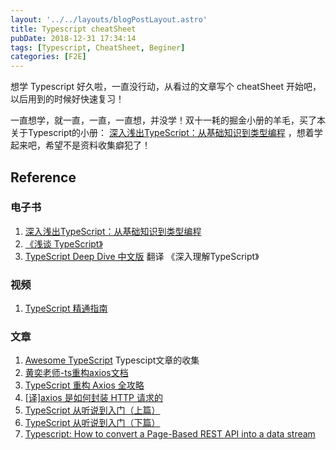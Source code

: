 ```yaml
---
layout: '../../layouts/blogPostLayout.astro'
title: Typescript cheatSheet
pubDate: 2018-12-31 17:34:14
tags: [Typescript, CheatSheet, Beginer]
categories: [F2E]
---
```


想学 Typescript 好久啦，一直没行动，从看过的文章写个 cheatSheet 开始吧，以后用到的时候好快速复习！

<!-- more -->

一直想学，就一直，一直，一直想，并没学！双十一耗的掘金小册的羊毛，买了本关于Typescript的小册： [深入浅出TypeScript：从基础知识到类型编程](https://juejin.im/book/5da08714518825520e6bb810) ，想着学起来吧，希望不是资料收集癖犯了！

## Reference

### 电子书

1. [深入浅出TypeScript：从基础知识到类型编程](https://juejin.im/book/5da08714518825520e6bb810)
2. [《浅谈 TypeScript》](https://welearnmore.gitbook.io/typescript-book/)
3. [TypeScript Deep Dive 中文版](https://jkchao.github.io/typescript-book-chinese/)  翻译 《深入理解TypeScript》

### 视频

1. [TypeScript 精通指南](<https://nodelover.me/course/ts-basic>)

### 文章

1. [Awesome TypeScript](https://github.com/semlinker/awesome-typescript)  Typescipt文章的收集
2. [黄奕老师-ts重构axios文档](https://github.com/Suremotoo/ts-axios-doc)
3. [TypeScript 重构 Axios 全攻略](https://github.com/leer0911/myXHR/blob/master/doc/README.md)
4. [[译]axios 是如何封装 HTTP 请求的](<https://juejin.im/post/5d906269f265da5ba7451b02>)
5. [TypeScript 从听说到入门（上篇）](https://juejin.im/post/5ce0d562f265da1bc23f4813)
6. [TypeScript 从听说到入门（下篇）](https://juejin.im/post/5ce751aef265da1bbc6faf30)
7. [Typescript: How to convert a Page-Based REST API into a data stream](<https://neuroforge.de/typescript-how-to-convert-a-page-based-rest-api-to-a-data-stream/>)
